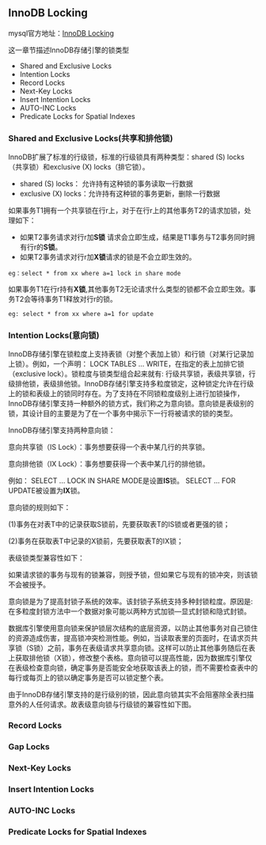 ## InnoDB Locking
mysql官方地址：[InnoDB Locking](https://dev.mysql.com/doc/refman/5.7/en/innodb-locking.html)

这一章节描述InnoDB存储引擎的锁类型
* Shared and Exclusive Locks
* Intention Locks
* Record Locks
* Next-Key Locks
* Insert Intention Locks
* AUTO-INC Locks
* Predicate Locks for Spatial Indexes

### Shared and Exclusive Locks(共享和排他锁)
InnoDB扩展了标准的行级锁，标准的行级锁具有两种类型：shared (S) locks（共享锁）和exclusive (X) locks（排它锁）。
* shared (S) locks： 允许持有这种锁的事务读取一行数据
* exclusive (X) locks：允许持有这种锁的事务更新，删除一行数据

如果事务T1拥有一个共享锁在行r上，对于在行r上的其他事务T2的请求加锁，处理如下：
* 如果T2事务请求对行r加**S锁** 请求会立即生成，结果是T1事务与T2事务同时拥有行r的**S锁**。
* 如果T2事务请求对行r加**X锁**请求的锁是不会立即生效的。
```
eg：select * from xx where a=1 lock in share mode
```
如果事务T1在行r持有**X锁**,其他事务T2无论请求什么类型的锁都不会立即生效。事务T2会等待事务T1释放对行r的锁。
```
eg: select * from xx where a=1 for update
````

### Intention Locks(意向锁)
InnoDB存储引擎在锁粒度上支持表锁（对整个表加上锁）和行锁（对某行记录加上锁）。例如，一个声明： LOCK TABLES ... WRITE，在指定的表上加排它锁（exclusive lock）。锁粒度与锁类型组合起来就有: 行级共享锁，表级共享锁，行级排他锁，表级排他锁。InnoDB存储引擎支持多粒度锁定，这种锁定允许在行级上的锁和表级上的锁同时存在。为了支持在不同锁粒度级别上进行加锁操作，InnoDB存储引擎支持一种额外的锁方式，我们称之为意向锁。意向锁是表级别的锁，其设计目的主要是为了在一个事务中揭示下一行将被请求的锁的类型。

InnoDB存储引擎支持两种意向锁：

意向共享锁（IS Lock）：事务想要获得一个表中某几行的共享锁。

意向排他锁（IX Lock）：事务想要获得一个表中某几行的排他锁。

例如： SELECT ... LOCK IN SHARE MODE是设置**IS**锁。 SELECT ... FOR UPDATE被设置为**IX**锁。

意向锁的规则如下：

(1)事务在对表T中的记录获取S锁前，先要获取表T的IS锁或者更强的锁；

(2)事务在获取表T中记录的X锁前，先要获取表T的IX锁；

表级锁类型兼容性如下：

如果请求锁的事务与现有的锁兼容，则授予锁，但如果它与现有的锁冲突，则该锁不会被授予。



意向锁是为了提高封锁子系统的效率。该封锁子系统支持多种封锁粒度。原因是:在多粒度封锁方法中一个数据对象可能以两种方式加锁―显式封锁和隐式封锁。

数据库引擎使用意向锁来保护锁层次结构的底层资源，以防止其他事务对自己锁住的资源造成伤害，提高锁冲突检测性能。例如，当读取表里的页面时，在请求页共享锁（S锁）之前，事务在表级请求共享意向锁。这样可以防止其他事务随后在表上获取排他锁（X锁），修改整个表格。意向锁可以提高性能，因为数据库引擎仅在表级检查意向锁，确定事务是否能安全地获取该表上的锁，而不需要检查表中的每行或每页上的锁以确定事务是否可以锁定整个表。

由于InnoDB存储引擎支持的是行级别的锁，因此意向锁其实不会阻塞除全表扫描意外的人任何请求。故表级意向锁与行级锁的兼容性如下图。




### Record Locks

### Gap Locks

### Next-Key Locks

### Insert Intention Locks

### AUTO-INC Locks

### Predicate Locks for Spatial Indexes

